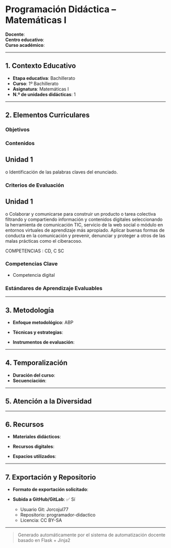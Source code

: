 # Programación Didáctica – Matemáticas I

**Docente**:   
**Centro educativo**:   
**Curso académico**:   

---

## 1. Contexto Educativo

- **Etapa educativa**: Bachillerato
- **Curso**: 1º Bachillerato
- **Asignatura**: Matemáticas I
- **N.º de unidades didácticas**: 1

---

## 2. Elementos Curriculares

### Objetivos


### Contenidos
## Unidad 1
o Identificación de las palabras claves del enunciado.

### Criterios de Evaluación
## Unidad 1
o Colaborar y comunicarse para construir un producto o tarea colectiva filtrando y 
compartiendo información y contenidos digitales seleccionando la herramienta 
de comunicación TIC, servicio de la web social o módulo en entornos virtuales 
de aprendizaje más apropiado. Aplicar buenas formas de conducta en la 
comunicación y prevenir, denunciar y proteger a otros de las malas prácticas 
como el ciberacoso.  
 
COMPETENCIAS : CD, C SC

### Competencias Clave


- Competencia digital



### Estándares de Aprendizaje Evaluables


---

## 3. Metodología

- **Enfoque metodológico**: ABP
- **Técnicas y estrategias**:  
  
- **Instrumentos de evaluación**: 

---

## 4. Temporalización

- **Duración del curso**: 
- **Secuenciación**:  
  

---

## 5. Atención a la Diversidad



---

## 6. Recursos

- **Materiales didácticos**:  
  
- **Recursos digitales**:  
  
- **Espacios utilizados**: 

---

## 7. Exportación y Repositorio

- **Formato de exportación solicitado**: 
- **Subida a GitHub/GitLab**: ✅ Sí

  - Usuario Git: Jorcojul77
  - Repositorio: programador-didactico
  - Licencia: CC BY-SA


---

> Generado automáticamente por el sistema de automatización docente basado en Flask + Jinja2